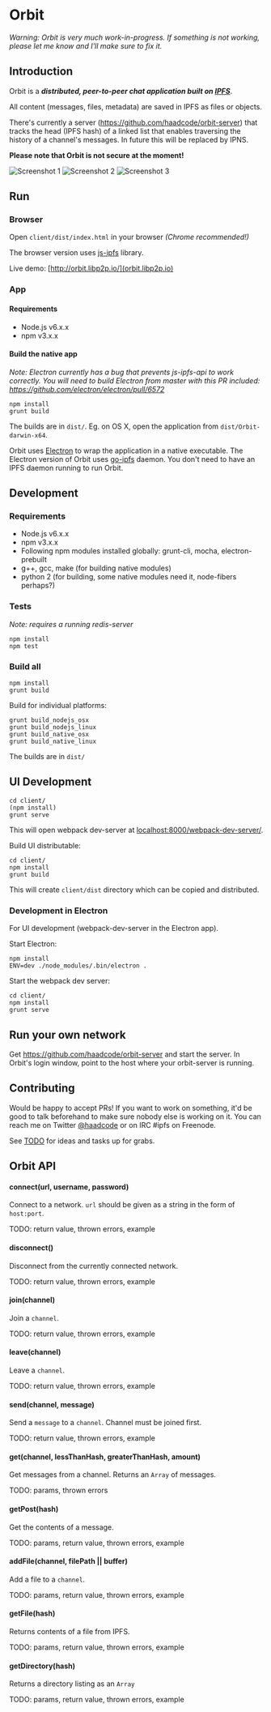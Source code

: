 # Orbit

*Warning: Orbit is very much work-in-progress. If something is not working, please let me know and I'll make sure to fix it.*

## Introduction

Orbit is a ***distributed, peer-to-peer chat application built on [IPFS](http://ipfs.io)***.

All content (messages, files, metadata) are saved in IPFS as files or objects.

There's currently a server (https://github.com/haadcode/orbit-server) that tracks the head (IPFS hash) of a linked list that enables traversing the history of a channel's messages. In future this will be replaced by IPNS.

**Please note that Orbit is not secure at the moment!**

![Screenshot 1](https://raw.githubusercontent.com/haadcode/orbit/master/screenshots/screenshot4%202016-04-16.png)
![Screenshot 2](https://raw.githubusercontent.com/haadcode/orbit/master/screenshots/screenshot3%202016-04-14.png)
![Screenshot 3](https://raw.githubusercontent.com/haadcode/orbit/master/screenshots/screenshot6%202016-04-17.png)

## Run

### Browser

Open `client/dist/index.html` in your browser *(Chrome recommended!)*

The browser version uses [js-ipfs](github.com/ipfs/js-ipfs) library. 

Live demo: [http://orbit.libp2p.io/](orbit.libp2p.io)

### App

#### Requirements
- Node.js v6.x.x
- npm v3.x.x

#### Build the native app

*Note: Electron currently has a bug that prevents js-ipfs-api to work correctly. You will need to build Electron from master with this PR included: https://github.com/electron/electron/pull/6572*

```
npm install
grunt build
```

The builds are in `dist/`. Eg. on OS X, open the application from `dist/Orbit-darwin-x64`.

Orbit uses [Electron](http://electron.atom.io/) to wrap the application in a native executable. The Electron version of Orbit uses [go-ipfs](https://github.com/ipfs/go-ipfs) daemon. You don't need to have an IPFS daemon running to run Orbit.

## Development

### Requirements
- Node.js v6.x.x
- npm v3.x.x
- Following npm modules installed globally: grunt-cli, mocha, electron-prebuilt
- g++, gcc, make (for building native modules)
- python 2 (for building, some native modules need it, node-fibers perhaps?)

### Tests

*Note: requires a running redis-server*

```
npm install
npm test
```

### Build all
```
npm install
grunt build
```

Build for individual platforms:
```
grunt build_nodejs_osx
grunt build_nodejs_linux
grunt build_native_osx
grunt build_native_linux
```

The builds are in `dist/`

## UI Development
```
cd client/
(npm install)
grunt serve
```

This will open webpack dev-server at [localhost:8000/webpack-dev-server/](localhost:8000/webpack-dev-server/).

Build UI distributable:
```
cd client/
npm install
grunt build
```

This will create `client/dist` directory which can be copied and distributed.

### Development in Electron
For UI development (webpack-dev-server in the Electron app).

Start Electron:
```
npm install
ENV=dev ./node_modules/.bin/electron . 
```

Start the webpack dev server:
```
cd client/
npm install
grunt serve
```

## Run your own network
Get https://github.com/haadcode/orbit-server and start the server. In Orbit's login window, point to the host where your orbit-server is running.

## Contributing
Would be happy to accept PRs! If you want to work on something, it'd be good to talk beforehand to make sure nobody else is working on it. You can reach me on Twitter [@haadcode](https://twitter.com/haadcode) or on IRC #ipfs on Freenode.

See [TODO](https://github.com/haadcode/orbit/blob/master/TODO.md) for ideas and tasks up for grabs.

## Orbit API

#### connect(url, username, password)
Connect to a network. `url` should be given as a string in the form of `host:port`.

TODO: return value, thrown errors, example

#### disconnect()
Disconnect from the currently connected network.

TODO: return value, thrown errors, example

#### join(channel)
Join a `channel`.

TODO: return value, thrown errors, example

#### leave(channel)
Leave a `channel`.

TODO: return value, thrown errors, example

#### send(channel, message)
Send a `message` to a `channel`. Channel must be joined first.

TODO: return value, thrown errors, example

#### get(channel, lessThanHash, greaterThanHash, amount)
Get messages from a channel. Returns an `Array` of messages.

TODO: params, thrown errors

#### getPost(hash)
Get the contents of a message.

TODO: params, return value, thrown errors, example

#### addFile(channel, filePath || buffer)
Add a file to a `channel`. 

TODO: params, return value, thrown errors, example

#### getFile(hash)
Returns contents of a file from IPFS.

TODO: params, return value, thrown errors, example

#### getDirectory(hash)
Returns a directory listing as an `Array`

TODO: params, return value, thrown errors, example
